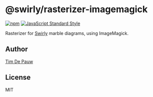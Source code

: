 # @swirly/rasterizer-imagemagick

[![npm](https://img.shields.io/npm/v/@swirly/rasterizer-imagemagick.svg)](https://www.npmjs.com/package/@swirly/rasterizer-imagemagick) [![JavaScript Standard Style](https://img.shields.io/badge/code%20style-standard-brightgreen.svg)](https://standardjs.com)

Rasterizer for [Swirly](https://github.com/timdp/swirly) marble diagrams, using ImageMagick.

## Author

[Tim De Pauw](https://tmdpw.eu)

## License

MIT
